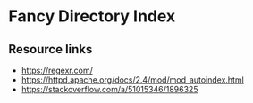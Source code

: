 # Fancy Directory Index
 
## Resource links
* https://regexr.com/
* https://httpd.apache.org/docs/2.4/mod/mod_autoindex.html
* https://stackoverflow.com/a/51015346/1896325